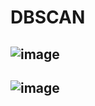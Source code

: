 # DBSCAN
## ![image](https://user-images.githubusercontent.com/97080055/167246132-c640844b-0df8-423b-a765-603a3a88335c.png)

## ![image](https://user-images.githubusercontent.com/97080055/167246138-6ff278e3-ebaa-43ee-abc3-441498014426.png)
